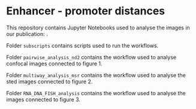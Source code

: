 # Enhancer - promoter distances
This repository contains Jupyter Notebooks used to analyse the images in our publication: .

Folder `subscripts` contains scripts used to run the workflows. 

Folder `pairwise_analysis_nd2` contains the workflow used to analyse confocal images connected to figure 1.

Folder `multiway_analysis_msr` contains the workflow used to analyse the sted images connected to figure 2.

Folder `RNA_DNA_FISH_analysis` contains the workflow used to analyse the images connected to figure 3. 
